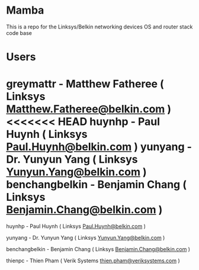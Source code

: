 Mamba
=====
This is a repo for the Linksys/Belkin networking devices OS and router stack code base




Users
=====
greymattr      - Matthew Fatheree ( Linksys Matthew.Fatheree@belkin.com )
<<<<<<< HEAD
huynhp         - Paul Huynh       ( Linksys Paul.Huynh@belkin.com )
yunyang        - Dr. Yunyun Yang  ( Linksys Yunyun.Yang@belkin.com )
benchangbelkin - Benjamin Chang   ( Linksys Benjamin.Chang@belkin.com )
=======

huynhp         - Paul Huynh       ( Linksys Paul.Huynh@belkin.com )

yunyang        - Dr. Yunyun Yang  ( Linksys Yunyun.Yang@belkin.com )

benchangbelkin - Benjamin Chang   ( Linksys Benjamin.Chang@belkin.com )

thienpc        - Thien Pham       ( Verik Systems thien.pham@veriksystems.com )
